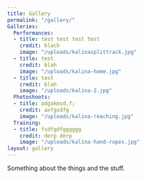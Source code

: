 ```yaml
---
title: Gallery
permalink: "/gallery/"
Galleries:
  Performances:
  - title: test test test test
    credit: blach
    image: "/uploads/kalinasplittrack.jpg"
  - title: test
    credit: blah
    image: "/uploads/kalina-home.jpg"
  - title: test
    credit: blah
    image: "/uploads/kalina-2.jpg"
  Photoshoots:
  - title: adgakmsd,f;
    credit: axfgsdfg
    image: "/uploads/kalina-reaching.jpg"
  Training:
  - title: fsdfgdfgggggg
    credit: derp derp
    image: "/uploads/kalina-hand-ropes.jpg"
layout: gallery
---
```


Something about the things and the stuff.
